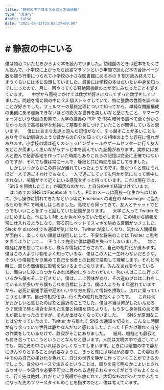 ```yaml
---
title: "静寂の中で育まれる自分の価値観"
type: "diary"
draft: false
date: "2021-06-13T23:08:27+09:00"
---
```


# # 静寂の中にいる

僕は物心ついたときからよく本を読んでいました。幼稚園のときは絵本をたくさん読んで、小学校に上がったら読書マラソンという年間で読んだ本の合計ページ数を競う行事につられて小学校の小さな図書館にある本の 9 割方読み終えてしまうくらいには本に没頭していました。最後には学校の本はだいたい中身を知ってしまったので、月に一回やってくる移動図書館の本が楽しみだったことを覚えています。
　中学から高校にかけては数学が好きになってずっと数学をしていました。問題を常に頭の中に 2,3 個ストックしていて、特に整数の性質を調べることが好きでした。フェルマーの最終定理について知ってから、単純な問題構成の裏側にある理解できないほどの膨大な世界を美しいなと感じたこと、サマーウォーズという映画の影響で、大学の講義の PDF で RSA 暗号を調べて全く分からなかったので高校数学を勉強して基礎を身につけていたことが関係していると思います。
　僕にはあまり友達と遊んだ記憶がなく、引っ越すことが多いこともあり今でも幼馴染のような昔からの自分を知っている相棒のような存在に憧れがあります。小学校の頃は近くのショッピングモールやゲームセンターに行く友人をどこか羨ましく思いながらずっと本を読んでいた記憶があります。実際には友人と遊んで秘密基地を作っていた時期もありこれらの記憶は完全に正確ではないのですが、それでも僕は常に一人で、静寂と共に時間を過ごしてきました。
　しかしいつからかこの静寂が離れていったようなのです。気がつくと僕はそれほど一人で過ごすわけでもなく、一人で過ごしていても何かが気になって集中しきれない、喧騒がすぐ近くにいる感覚をずっと持っています。これは現在では、「SNS を開始したこと」が原因なのかな、と自分の中で結論づけています。
　はじめての SNS は Facebook でした。PC のメールは高校一年生からはじめて、少し操作に慣れてきたなという頃に Facebook の現在の Messenger に当たるものを PC で利用しはじめました。高校から帰ってきて、友人とチャットでどうでもいいことをずっと話していた記憶があります。
　大学に入って Twitter をはじめました。他にも LINE とか色々やっていた気がします。この頃から情報を常に仕入れるようになり、寝る前にベッドでスマホを眺める習慣がつきました。Slack や discord でも通知が気になり、Twitter が楽しくなり、流れる人間模様が面白く、楽しくない課題は後回しにして、不安な将来のことは Twitter に思考を置くようにして...
　そうして完全に僕は静寂を失ってしまいました。
　常に喧騒に身を投じていると、様々な情報にさらされて、自己の相対化が進みます。僕はこの人よりは物をよく知っているな、僕はこの人に一生叶わないだろうな、そういう情報をかき集めて自己を他者との比較で投影して理解します。それと同時に、周りの価値観に影響を受けるようになります。みんなあれをやっているし、面白いし役に立つからあれは絶対にやった方がいい。強い人はここに行っているから僕もそこに行きたい。僕はここに興味があり、その道のプロはこれをしている人が多いから僕もこれを目標にしよう。僕は人よりも 4 年遅れていますから、必死に最短手筋や筋のいいやり方を探して情報を摂取し、流れに乗っていこうとします。自己の相対化は、行く先の絶対化を招くようです。
　これは何かおかしいと感じたのは割と最近のことでした。僕は本当は何がしたいんだろう？就活で時と場合を弁えた言葉と物語を語るよりも、もう少し身体性のある答えが欲しかったのですが、それが出せなくなっていました。
　 SNS が原因なことは分かっていたので、Twitter から離れて SNS の通知を切ると、こんなに時間が有り余っていて世界は静かなんだなと感じました。たった 1 日だけ離れて自分の作業をしているだけで、静寂がそこにありました。
　結局、喧騒とも静寂とも付き合っていこうということなんだと思います。人間は文明の中で過ごしていても、常に光の中にいればおかしくなってしまいます。ときには暗闇の中で静かにぼんやりとすることが必要なように、きっと僕には静寂が必要で、この静寂の中でのみ自己の相対化を免れて、自分の世界を静かに作っていくことができるのでしょう。自分のペースで生きるということは、周りを見て明らかによいとされるセオリーや流行や必要不可欠に思われる過程それらすべてがどうでもよくなって、行く先は絶対これだという呪縛から放たれて、大切なものがひとつかふたつになった先のフリースタイルのことを指すのだと、僕は考えています。
